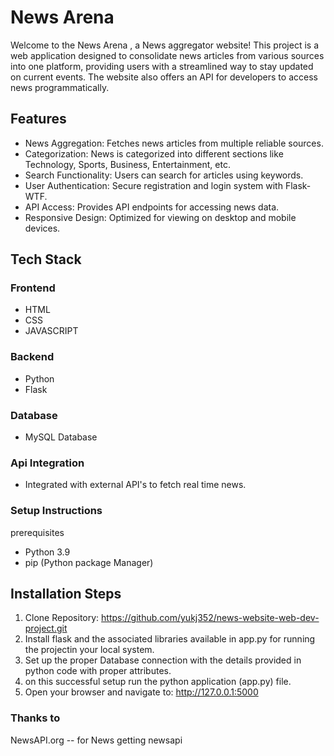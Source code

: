 # News Arena 
Welcome to the News Arena , a News aggregator website! This project is a web application designed to consolidate news articles from various sources into one platform, providing users with a streamlined way to stay updated on current events. The website also offers an API for developers to access news programmatically.

## Features
- News Aggregation: Fetches news articles from multiple reliable sources.
- Categorization: News is categorized into different sections like Technology, Sports, Business, Entertainment, etc.
- Search Functionality: Users can search for articles using keywords.
- User Authentication: Secure registration and login system with Flask-WTF.
- API Access: Provides API endpoints for accessing news data.
- Responsive Design: Optimized for viewing on desktop and mobile devices.

## Tech Stack
### Frontend
- HTML
- CSS
- JAVASCRIPT
### Backend
- Python
- Flask
### Database
- MySQL Database
### Api Integration
- Integrated with external API's to fetch real time news.
### Setup Instructions
prerequisites
- Python 3.9
- pip (Python package Manager)
## Installation Steps
1. Clone Repository:
   https://github.com/yukj352/news-website-web-dev-project.git
2. Install flask and the associated libraries available in app.py for running the projectin 
   your local system.
3. Set up the proper Database connection with the details provided in python code with proper 
   attributes.
4. on this successful setup run the python application (app.py) file.
5. Open your browser and navigate to:
   http://127.0.0.1:5000

### Thanks to 
NewsAPI.org -- for News getting newsapi
